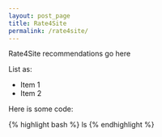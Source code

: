```yaml
---
layout: post_page
title: Rate4Site
permalink: /rate4site/
---
```


Rate4Site recommendations go here

List as:

+ Item 1
+ Item 2

Here is some code:

{% highlight bash %}
ls
{% endhighlight %}